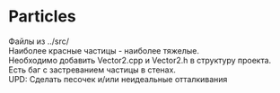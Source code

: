 # Particles
Файлы из ../src/   <br>
  Наиболее красные частицы - наиболее тяжелые.  <br>
    Необходимо добавить Vector2.cpp и Vector2.h в структуру проекта.  <br>
   Есть баг с застреванием частицы  в стенах. <br>
   UPD: Сделать песочек и/или неидеальные отталкивания

